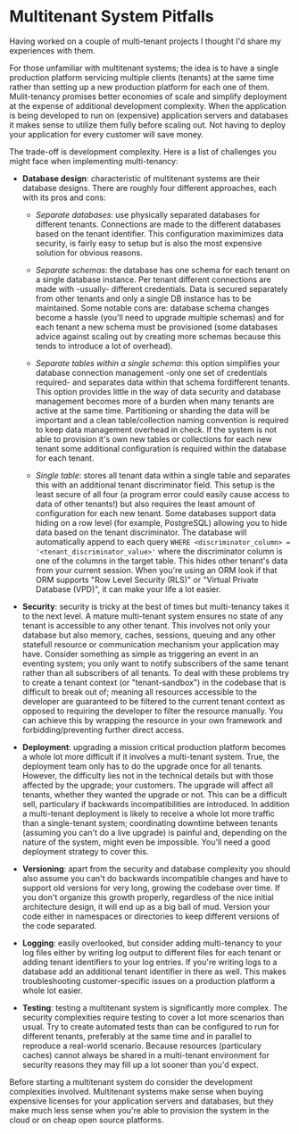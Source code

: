 # Multitenant System Pitfalls

Having worked on a couple of multi-tenant projects I thought I'd share my experiences with them.

For those unfamiliar with multitenant systems; the idea is to have a single production platform servicing multiple clients (tenants) at the same time rather than setting up a new production platform for each one of them. Mulit-tenancy promises better economies of scale and simplify deployment at the expense of additional development complexity. When the application is being developed to run on (expensive) application servers and databases it makes sense to utilize them fully before scaling out. Not having to deploy your application for every customer will save money.

The trade-off is development complexity. Here is a list of challenges you might face when implementing multi-tenancy:

* **Database design**: characteristic of multitenant systems are their database designs. There are roughly four different approaches, each with its pros and cons:

    * *Separate databases*: use physically separated databases for different tenants. Connections are made to the different databases based on the tenant identifier. This configuration maximimizes data security, is fairly easy to setup but is also the most expensive solution for obvious reasons.

    * *Separate schemas*: the database has one schema for each tenant on a single database instance. Per tenant different connections are made with -usually- different credentials. Data is secured separately from other tenants and only a single DB instance has to be maintained. Some notable cons are: database schema changes become a hassle (you'll need to upgrade multiple schemas) and for each tenant a new schema must be provisioned (some databases advice against scaling out by creating more schemas because this tends to introduce a lot of overhead).

    * *Separate tables within a single schema*: this option simplifies your database connection management -only one set of credentials required- and separates data within that schema fordifferent tenants. This option provides little in the way of data security and database management becomes more of a burden when many tenants are active at the same time. Partitioning or sharding the data will be important and a clean table/collection naming convention is required to keep data management overhead in check. If the system is not able to provision it's own new tables or collections for each new tenant some additional configuration is required within the database for each tenant.

    * *Single table*: stores all tenant data within a single table and separates this with an additional tenant discriminator field. This setup is the least secure of all four (a program error could easily cause access to data of other tenants!) but also requires the least amount of configuration for each new tenant. Some databases support data hiding on a row level (for example, PostgreSQL) allowing you to hide data based on the tenant discriminator. The database will automatically append to each query `WHERE <discriminator_column> =  '<tenant_discriminator_value>'` where the discriminator column is one of the columns in the target table. This hides other tenant's data from your current session. When you're using an ORM look  if that ORM supports "Row Level Security (RLS)" or "Virtual Private Database (VPD)", it can make your life a lot easier.

* **Security**: security is tricky at the best of times but multi-tenancy takes it to the next level. A mature multi-tenant system ensures no state of any tenant is accessible to any other tenant. This involves not only your database but also memory, caches, sessions, queuing and any other statefull resource or communication mechanism your application may have. Consider something as simple as triggering an event in an eventing system; you only want to notify subscribers of the same tenant rather than all subscribers of all tenants. To deal with these problems try to create a tenant context (or "tenant-sandbox") in the codebase that is difficult to break out of; meaning all resources accessible to the developer are guaranteed to be filtered to the current tenant context as opposed to requiring the developer to filter the resource manually. You can achieve this by wrapping the resource in your own framework and forbidding/preventing further direct access.

* **Deployment**: upgrading a mission critical production platform becomes a whole lot more difficult if it involves a multi-tenant system. True, the deployment team only has to do the upgrade once for all tenants. However, the difficulty lies not in the technical details but with those affected by the upgrade; your customers. The upgrade will affect all tenants, whether they wanted the upgrade or not. This can be a difficult sell, particulary if backwards incompatibilities are introduced. In addition a multi-tenant deployment is likely to receive a whole lot more traffic than a single-tenant system; coordinating downtime between tenants (assuming you can't do a live upgrade) is painful and, depending on the nature of the system, might even be impossible. You'll need a good deployment strategy to cover this.

* **Versioning**: apart from the security and database complexity you should also assume you can't do backwards incompatible changes and have to support old versions for very long, growing the codebase over time. If you don't organize this growth properly, regardless of the nice initial architecture design, it will end up as a big ball of mud. Version your code either in namespaces or directories to keep different versions of the code separated.

* **Logging**: easily overlooked, but consider adding multi-tenancy to your log files either by writing log output to different files for each tenant or adding tenant identifiers to your log entries. If you're writing logs to a database add an additional tenant identifier in there as well. This makes troubleshooting customer-specific issues on a production platform a whole lot easier.

* **Testing**: testing a multitenant system is significantly more complex. The security complexities require testing to cover a lot more scenarios than usual. Try to create automated tests than can be configured to run for different tenants, preferably at the same time and in parallel to reproduce a real-world scenario. Because resources (particulary caches) cannot always be shared in a multi-tenant environment for security reasons they may fill up a lot sooner than you'd expect.

Before starting a multitenant system do consider the development complexities involved. Multitenant systems make sense when buying expensive licenses for your application servers and databases, but they make much less sense when you're able to provision the system in the cloud or on cheap open source platforms.
